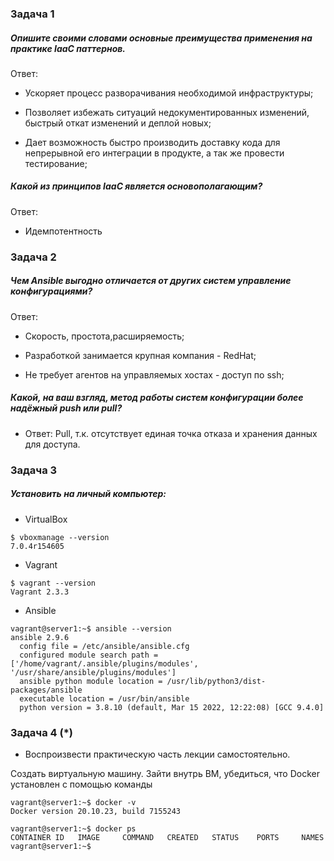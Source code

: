 ### Задача 1

##### Опишите своими словами основные преимущества применения на практике IaaC паттернов.

Ответ:

* Ускоряет процесс разворачивания необходимой инфраструктуры;

* Позволяет избежать ситуаций недокументированных изменений, быстрый откат изменений и деплой новых;

* Дает возможность быстро производить доставку кода для непрерывной его интеграции в продукте, а так же провести тестирование;

##### Какой из принципов IaaC является основополагающим?

Ответ:

* Идемпотентность

### Задача 2

##### Чем Ansible выгодно отличается от других систем управление конфигурациями?

Ответ:

* Скорость, простота,расширяемость;

* Разработкой занимается крупная компания - RedHat;

* Не требует агентов на управляемых хостах - доступ по ssh;

##### Какой, на ваш взгляд, метод работы систем конфигурации более надёжный push или pull?

* Ответ: Pull, т.к. отсутствует единая точка отказа и хранения данных для доступа.

### Задача 3 

##### Установить на личный компьютер:

* VirtualBox 

``` 
$ vboxmanage --version
7.0.4r154605

```

* Vagrant

``` 
$ vagrant --version 
Vagrant 2.3.3

```
* Ansible


```
vagrant@server1:~$ ansible --version
ansible 2.9.6
  config file = /etc/ansible/ansible.cfg
  configured module search path = ['/home/vagrant/.ansible/plugins/modules', '/usr/share/ansible/plugins/modules']
  ansible python module location = /usr/lib/python3/dist-packages/ansible
  executable location = /usr/bin/ansible
  python version = 3.8.10 (default, Mar 15 2022, 12:22:08) [GCC 9.4.0]

  ``` 
### Задача 4 (*)

* Воспроизвести практическую часть лекции самостоятельно.

Создать виртуальную машину.
Зайти внутрь ВМ, убедиться, что Docker установлен с помощью команды

```
vagrant@server1:~$ docker -v
Docker version 20.10.23, build 7155243

```

```
vagrant@server1:~$ docker ps
CONTAINER ID   IMAGE     COMMAND   CREATED   STATUS    PORTS     NAMES
vagrant@server1:~$

```

